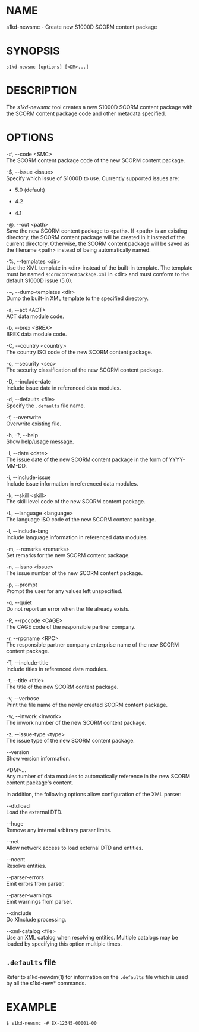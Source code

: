 NAME
====

s1kd-newsmc - Create new S1000D SCORM content package

SYNOPSIS
========

    s1kd-newsmc [options] [<DM>...]

DESCRIPTION
===========

The *s1kd-newsmc* tool creates a new S1000D SCORM content package with
the SCORM content package code and other metadata specified.

OPTIONS
=======

-\#, --code &lt;SMC&gt;  
The SCORM content package code of the new SCORM content package.

-$, --issue &lt;issue&gt;  
Specify which issue of S1000D to use. Currently supported issues are:

-   5.0 (default)

-   4.2

-   4.1

-@, --out &lt;path&gt;  
Save the new SCORM content package to &lt;path&gt;. If &lt;path&gt; is
an existing directory, the SCORM content package will be created in it
instead of the current directory. Otherwise, the SCORM content package
will be saved as the filename &lt;path&gt; instead of being
automatically named.

-%, --templates &lt;dir&gt;  
Use the XML template in &lt;dir&gt; instead of the built-in template.
The template must be named `scormcontentpackage.xml` in &lt;dir&gt; and
must conform to the default S1000D issue (5.0).

-\~, --dump-templates &lt;dir&gt;  
Dump the built-in XML template to the specified directory.

-a, --act &lt;ACT&gt;  
ACT data module code.

-b, --brex &lt;BREX&gt;  
BREX data module code.

-C, --country &lt;country&gt;  
The country ISO code of the new SCORM content package.

-c, --security &lt;sec&gt;  
The security classification of the new SCORM content package.

-D, --include-date  
Include issue date in referenced data modules.

-d, --defaults &lt;file&gt;  
Specify the `.defaults` file name.

-f, --overwrite  
Overwrite existing file.

-h, -?, --help  
Show help/usage message.

-I, --date &lt;date&gt;  
The issue date of the new SCORM content package in the form of
YYYY-MM-DD.

-i, --include-issue  
Include issue information in referenced data modules.

-k, --skill &lt;skill&gt;  
The skill level code of the new SCORM content package.

-L, --language &lt;language&gt;  
The language ISO code of the new SCORM content package.

-l, --include-lang  
Include language information in referenced data modules.

-m, --remarks &lt;remarks&gt;  
Set remarks for the new SCORM content package.

-n, --issno &lt;issue&gt;  
The issue number of the new SCORM content package.

-p, --prompt  
Prompt the user for any values left unspecified.

-q, --quiet  
Do not report an error when the file already exists.

-R, --rpccode &lt;CAGE&gt;  
The CAGE code of the responsible partner company.

-r, --rpcname &lt;RPC&gt;  
The responsible partner company enterprise name of the new SCORM content
package.

-T, --include-title  
Include titles in referenced data modules.

-t, --title &lt;title&gt;  
The title of the new SCORM content package.

-v, --verbose  
Print the file name of the newly created SCORM content package.

-w, --inwork &lt;inwork&gt;  
The inwork number of the new SCORM content package.

-z, --issue-type &lt;type&gt;  
The issue type of the new SCORM content package.

--version  
Show version information.

&lt;DM&gt;...  
Any number of data modules to automatically reference in the new SCORM
content package's content.

In addition, the following options allow configuration of the XML
parser:

--dtdload  
Load the external DTD.

--huge  
Remove any internal arbitrary parser limits.

--net  
Allow network access to load external DTD and entities.

--noent  
Resolve entities.

--parser-errors  
Emit errors from parser.

--parser-warnings  
Emit warnings from parser.

--xinclude  
Do XInclude processing.

--xml-catalog &lt;file&gt;  
Use an XML catalog when resolving entities. Multiple catalogs may be
loaded by specifying this option multiple times.

`.defaults` file
----------------

Refer to s1kd-newdm(1) for information on the `.defaults` file which is
used by all the s1kd-new\* commands.

EXAMPLE
=======

    $ s1kd-newsmc -# EX-12345-00001-00
